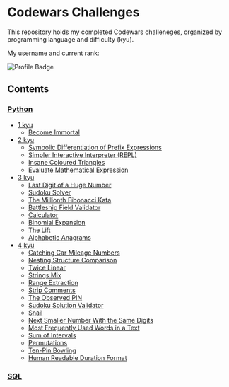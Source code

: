 # Codewars Challenges


This repository holds my completed Codewars challeneges, organized by 
programming language and difficulty (kyu).

My username and current rank:

![Profile Badge](https://www.codewars.com/users/newtonsspawn/badges/large)

## Contents


### [Python](./Python)

- [1 kyu](./Python/1%20kyu)
  - [Become Immortal](./Python/1%20kyu/Become%20Immortal)
- [2 kyu](./Python/2%20kyu)
  - [Symbolic Differentiation of Prefix Expressions](./Python/2%20kyu/Symbolic%20Differentiationof%20Prefix%20Expressions)
  - [Simpler Interactive Interpreter (REPL)](./Python/2%20kyu/Simpler%20Interactive%20Interpreter%20(REPL))
  - [Insane Coloured Triangles](./Python/2%20kyu/Insane%20Coloured%20Triangles)
  - [Evaluate Mathematical Expression](./Python/2%20kyu/Evaluate%20Mathematical%20Expression)
- [3 kyu](./Python/3%20kyu)
  - [Last Digit of a Huge Number](./Python/3%20kyu/Last%20Digit%20of%20a%20Huge%20Number)
  - [Sudoku Solver](./Python/3%20kyu/Sudoku%20Solver)
  - [The Millionth Fibonacci Kata](./Python/3%20kyu/The%20Millionth%20Fibonacci%20Kata)
  - [Battleship Field Validator](./Python/3%20kyu/Battleship%20Field%20Validator)
  - [Calculator](./Python/3%20kyu/Calculator)
  - [Binomial Expansion](./Python/3%20kyu/Binomial%20Expansion)
  - [The Lift](./Python/3%20kyu/The%20Lift)
  - [Alphabetic Anagrams](./Python/3%20kyu/Alphabetic%20Anagrams)
- [4 kyu](./Python/4%20kyu)
  - [Catching Car Mileage Numbers](./Python/4%20kyu/Catching%20Car%20Mileage%20Numbers)
  - [Nesting Structure Comparison](./Python/4%20kyu/Nesting%20Structure%20Comparison)
  - [Twice Linear](./Python/4%20kyu/Twice%20Linear)
  - [Strings Mix](./Python/4%20kyu/Strings%20Mix)
  - [Range Extraction](./Python/4%20kyu/Range%20Extraction)
  - [Strip Comments](./Python/4%20kyu/Strip%20Comments)
  - [The Observed PIN](./Python/4%20kyu/The%20Observed%20PIN)
  - [Sudoku Solution Validator](./Python/4%20kyu/Sudoku%20Solution%20Validator)
  - [Snail](./Python/4%20kyu/Snail)
  - [Next Smaller Number With the Same Digits](./Python/4%20kyu/Next%20Smaller%20Number%20With%20the%20Same%20Digits)
  - [Most Frequently Used Words in a Text](./Python/4%20kyu/Most%20Frequently%20Used%20Words%20in%20a%20Text)
  - [Sum of Intervals](./Python/4%20kyu/Sum%20of%20Intervals)
  - [Permutations](./Python/4%20kyu/Permutations)
  - [Ten-Pin Bowling](./Python/4%20kyu/Ten-Pin%20Bowling)
  - [Human Readable Duration Format](./Python/4%20kyu/Human%20Readable%20Duration%20Format)


### [SQL](./SQL)
